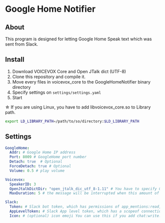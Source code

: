 # Google Home Notifier

## About

This program is designed for letting Google Home Speak text which was sent from Slack.

## Install

1. Download VOICEVOX Core and Open JTalk dict (UTF-8)
2. Clone this repository and compile it.
3. Move every files in voicevox_core to the GoogleHomeNotifier binary directory
4. Specify settings on `settings/settings.yaml`
5. Start

☆ If you are using Linux, you have to add libvoicevox_core.so to Library path.

```bash
export LD_LIBRARY_PATH=/path/to/so/directory:$LD_LIBRARY_PATH
```

## Settings

```yaml
GoogleHome:
  Addr: # Google Home IP address
  Port: 8009 # GoogleHome port number 
  Detach: true  # Optional
  ForceDetach: true # Optional
  Volume: 0.5 # play volume

Voicevox:
  SpeakerID: 3 
  OpenJtalkDictDir: "open_jtalk_dic_utf_8-1.11" # You have to specify Open JTalk's dict path
  MaxDuration: 5 # the message will be interrupted when this amount of time (in seconds) has passed

Slack:
  Token: # Slack bot token, which has permissions of app_mentions:read, chat:write, and users:read, (and optinally, chat:write.customize)
  AppLevelToken: # Slack App level token, which has a scopeof connections:write.
  Icon: # (optional) icon emoji You can use this if you add chat:write.customize permission.
```
